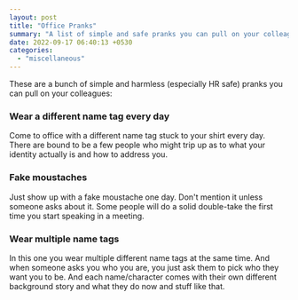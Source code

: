 ```yaml
---
layout: post
title: "Office Pranks"
summary: "A list of simple and safe pranks you can pull on your colleagues."
date: 2022-09-17 06:40:13 +0530
categories:
  - "miscellaneous"
---
```


These are a bunch of simple and harmless (especially HR safe) pranks you can pull on your colleagues:

### Wear a different name tag every day

Come to office with a different name tag stuck to your shirt every day. There are bound to be a few people who might trip up as to what your identity actually is and how to address you.

### Fake moustaches

Just show up with a fake moustache one day. Don't mention it unless someone asks about it. Some people will do a solid double-take the first time you start speaking in a meeting.

### Wear multiple name tags

In this one you wear multiple different name tags at the same time. And when someone asks you who you are, you just ask them to pick who they want you to be. And each name/character comes with their own different background story and what they do now and stuff like that.
